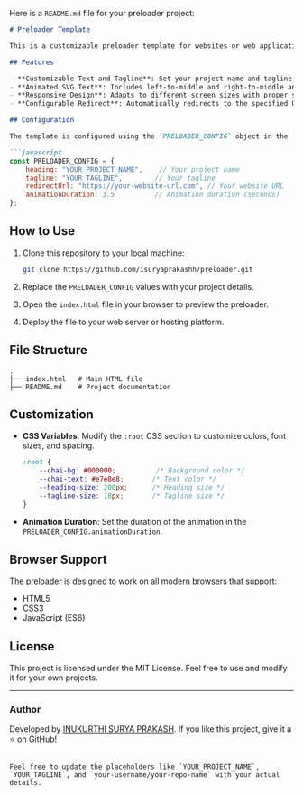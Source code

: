 Here is a `README.md` file for your preloader project:

```markdown
# Preloader Template

This is a customizable preloader template for websites or web applications. It displays a dynamic animation of text along with a tagline, then redirects users to the specified URL.

## Features

- **Customizable Text and Tagline**: Set your project name and tagline easily through a configuration object.
- **Animated SVG Text**: Includes left-to-middle and right-to-middle animation for the heading.
- **Responsive Design**: Adapts to different screen sizes with proper scaling.
- **Configurable Redirect**: Automatically redirects to the specified URL after the animation.

## Configuration

The template is configured using the `PRELOADER_CONFIG` object in the `<script>` section of the HTML file:

```javascript
const PRELOADER_CONFIG = {
    heading: "YOUR_PROJECT_NAME",    // Your project name
    tagline: "YOUR_TAGLINE",        // Your tagline
    redirectUrl: "https://your-website-url.com", // Your website URL
    animationDuration: 3.5          // Animation duration (seconds)
};
```

## How to Use

1. Clone this repository to your local machine:
   ```bash
   git clone https://github.com/isuryaprakashh/preloader.git
   ```

2. Replace the `PRELOADER_CONFIG` values with your project details.

3. Open the `index.html` file in your browser to preview the preloader.

4. Deploy the file to your web server or hosting platform.

## File Structure

```
.
├── index.html   # Main HTML file
├── README.md    # Project documentation
```

## Customization

- **CSS Variables**: Modify the `:root` CSS section to customize colors, font sizes, and spacing.
  ```css
  :root {
      --chai-bg: #000000;          /* Background color */
      --chai-text: #e7e8e8;       /* Text color */
      --heading-size: 200px;      /* Heading size */
      --tagline-size: 18px;       /* Tagline size */
  }
  ```

- **Animation Duration**: Set the duration of the animation in the `PRELOADER_CONFIG.animationDuration`.

## Browser Support

The preloader is designed to work on all modern browsers that support:
- HTML5
- CSS3
- JavaScript (ES6)

## License

This project is licensed under the MIT License. Feel free to use and modify it for your own projects.

---

### Author

Developed by [INUKURTHI SURYA PRAKASH](https://x.com/isuryaprakashh). If you like this project, give it a ⭐ on GitHub!
```

Feel free to update the placeholders like `YOUR_PROJECT_NAME`, `YOUR_TAGLINE`, and `your-username/your-repo-name` with your actual details.